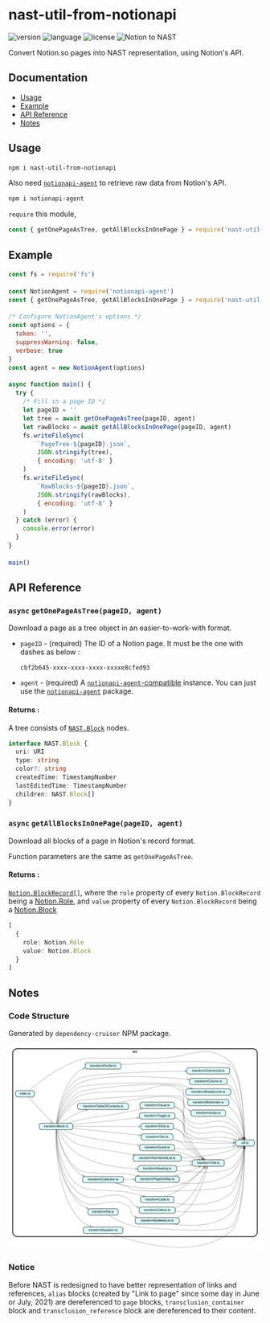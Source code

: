 # nast-util-from-notionapi

![version](https://img.shields.io/npm/v/nast-util-from-notionapi.svg?style=flat-square&color=007acc&label=version) ![language](https://img.shields.io/badge/language-typescript-blue.svg?style=flat-square) ![license](https://img.shields.io/github/license/dragonman225/nast-util-from-notionapi.svg?style=flat-square&label=license&color=08CE5D) ![Notion to NAST](https://img.shields.io/static/v1.svg?label=&message=Notion%E2%86%92Nast&style=flat-square&color=333333)

Convert Notion.so pages into NAST representation, using Notion's API.

## Documentation

* [Usage](#Usage)
* [Example](#Example)
* [API Reference](#API-Reference)
* [Notes](#Notes)

## Usage

```bash
npm i nast-util-from-notionapi
```

Also need [`notionapi-agent`](https://github.com/dragonman225/notionapi-agent) to retrieve raw data from Notion's API.

```bash
npm i notionapi-agent
```

`require` this module,

```javascript
const { getOnePageAsTree, getAllBlocksInOnePage } = require('nast-util-from-notionapi')
```

## Example

```javascript
const fs = require('fs')

const NotionAgent = require('notionapi-agent')
const { getOnePageAsTree, getAllBlocksInOnePage } = require('nast-util-from-notionapi')

/* Configure NotionAgent's options */
const options = {
  token: '',
  suppressWarning: false,
  verbose: true
}
const agent = new NotionAgent(options)

async function main() {
  try {
    /* Fill in a page ID */
    let pageID = ''
    let tree = await getOnePageAsTree(pageID, agent)
    let rawBlocks = await getAllBlocksInOnePage(pageID, agent)
    fs.writeFileSync(
        `PageTree-${pageID}.json`,
        JSON.stringify(tree),
        { encoding: 'utf-8' }
    )
    fs.writeFileSync(
        `RawBlocks-${pageID}.json`,
        JSON.stringify(rawBlocks),
        { encoding: 'utf-8' }
    )
  } catch (error) {
    console.error(error)
  }
}

main()
```

## API Reference

### `async` `getOnePageAsTree(pageID, agent)`

Download a page as a tree object in an easier-to-work-with format.

* `pageID` - (required) The ID of a Notion page. It must be the one with dashes as below :
  
  ```
  cbf2b645-xxxx-xxxx-xxxx-xxxxe8cfed93
  ```

* `agent` - (required) A [`notionapi-agent`-compatible](https://github.com/dragonman225/notionapi-agent/blob/35f406f418760536a3da8c336411a3b770ede598/src/agent.ts#L32) instance. You can just use the [`notionapi-agent`](https://github.com/dragonman225/notionapi-agent) package.

#### Returns :

A tree consists of [`NAST.Block`](https://github.com/dragonman225/nast/blob/5574180d3d36e77148c66d8608ec77c294ae817f/packages/nast-types/index.d.ts#L12) nodes.

```typescript
interface NAST.Block {
  uri: URI
  type: string
  color?: string
  createdTime: TimestampNumber
  lastEditedTime: TimestampNumber
  children: NAST.Block[]
}
```

### `async` `getAllBlocksInOnePage(pageID, agent)`

Download all blocks of a page in Notion's record format.

Function parameters are the same as `getOnePageAsTree`.

#### Returns :

[`Notion.BlockRecord[]`](https://notionapi.netlify.app/globals.html#blockrecord), where the `role` property of every `Notion.BlockRecord` being a [Notion.Role](https://notionapi.netlify.app/modules/permission.html#role), and `value` property of every `Notion.BlockRecord` being a [Notion.Block](https://notionapi.netlify.app/modules/block.html)

```typescript
[
  {
    role: Notion.Role
    value: Notion.Block
  }
]
```

## Notes

### Code Structure

Generated by `dependency-cruiser` NPM package.

![dependency graph](documentation/dependency-graph.svg)

### Notice

Before NAST is redesigned to have better representation of links and references, `alias` blocks (created by "Link to page" since some day in June or July, 2021) are dereferenced to `page` blocks, `transclusion_container` block and `transclusion_reference` block are dereferenced to their content.